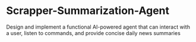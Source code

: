 # Scrapper-Summarization-Agent
Design and implement a functional AI-powered agent that can interact with a user, listen to commands, and provide concise daily news summaries
